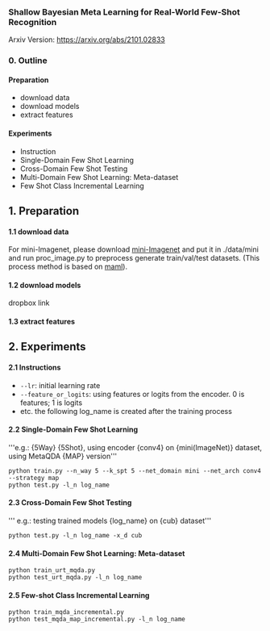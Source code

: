 
### Shallow Bayesian Meta Learning for Real-World Few-Shot Recognition
Arxiv Version: https://arxiv.org/abs/2101.02833

### 0. Outline
#### Preparation
  - download data
  - download models
  - extract features
#### Experiments
  - Instruction
  - Single-Domain Few Shot Learning
  - Cross-Domain Few Shot Testing
  - Multi-Domain Few Shot Learning: Meta-dataset
  - Few Shot Class Incremental Learning

## 1. Preparation
#### 1.1 download data
For mini-Imagenet, please download [mini-Imagenet](https://drive.google.com/open?id=0B3Irx3uQNoBMQ1FlNXJsZUdYWEE) and put it in ./data/mini and run proc_image.py to preprocess generate train/val/test datasets. (This process method is based on [maml](https://github.com/cbfinn/maml)).
#### 1.2 download models
dropbox link
#### 1.3 extract features

## 2. Experiments
#### 2.1 Instructions
* ``` --lr ```: initial learning rate
* ``` --feature_or_logits ```: using features or logits from the encoder. 0 is features; 1 is logits
* etc.
the following log_name is created after the training process
#### 2.2 Single-Domain Few Shot Learning
'''e.g.: {5Way} {5Shot}, using encoder {conv4} on {mini(ImageNet)} dataset, using MetaQDA {MAP} version'''

```
python train.py --n_way 5 --k_spt 5 --net_domain mini --net_arch conv4 --strategy map
python test.py -l_n log_name
```

#### 2.3 Cross-Domain Few Shot Testing
''' e.g.: testing trained models {log_name} on {cub} dataset''' 
```
python test.py -l_n log_name -x_d cub
```
#### 2.4 Multi-Domain Few Shot Learning: Meta-dataset
```
python train_urt_mqda.py
python test_urt_mqda.py -l_n log_name
```
#### 2.5 Few-shot Class Incremental Learning
```
python train_mqda_incremental.py
python test_mqda_map_incremental.py -l_n log_name
```
